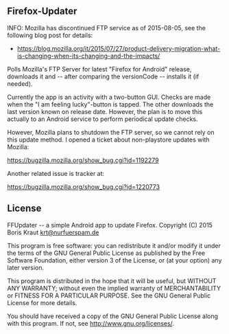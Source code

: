 ## Firefox-Updater

INFO: Mozilla has discontinued FTP service as of 2015-08-05, see the
following blog post for details:

* https://blog.mozilla.org/it/2015/07/27/product-delivery-migration-what-is-changing-when-its-changing-and-the-impacts/

Polls Mozilla's FTP Server for latest "Firefox for Android" release, downloads
it and -- after comparing the versionCode -- installs it (if needed).

Currently the app is an activity with a two-button GUI. Checks are made when
the "I am feeling lucky"-button is tapped. The other downloads the last version
known on release date. However, the plan is to move this actually to an Android
service to perform periodical update checks.

However, Mozilla plans to shutdown the FTP server, so we cannot rely on this
update method. I opened a ticket about non-playstore updates with Mozilla:

https://bugzilla.mozilla.org/show_bug.cgi?id=1192279

Another related issue is tracker at:

https://bugzilla.mozilla.org/show_bug.cgi?id=1220773

## License

FFUpdater -- a simple Android app to update Firefox.
Copyright (C) 2015 Boris Kraut <krt@nurfuerspam.de>

This program is free software: you can redistribute it and/or modify
it under the terms of the GNU General Public License as published by
the Free Software Foundation, either version 3 of the License, or
(at your option) any later version.

This program is distributed in the hope that it will be useful,
but WITHOUT ANY WARRANTY; without even the implied warranty of
MERCHANTABILITY or FITNESS FOR A PARTICULAR PURPOSE. See the
GNU General Public License for more details.

You should have received a copy of the GNU General Public License
along with this program. If not, see <http://www.gnu.org/licenses/>.
